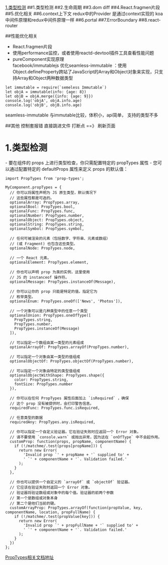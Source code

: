  [1.类型检测](#1)
##1.类型检测 
##2.生命周期
##3.dom diff 
##4.React.fragmen片段
##5.优化相关
##6.context上下文 redux中的Provider 是通过context实现的   koa中间件原理和redux中间件原理一样
##6.portal
##7.ErrorBoundary
##8.react-router


##性能优化相关
- React.fragmen片段
- 使用performance监控，或者使用reactd-devtool插件工具查看性能问题
- pureComponent实现原理  
facebook/immutablejs
优化seamless-immutable ：使用Object.defineProperty跨站了JavaScript的Array和Object对象来实现，只支持Array和Object两种数据类型
```
let immutable = require(`semeless Immutable`)
let objA = immutable(info: {age: 8})
let objB = objA.merge({info: {age: 9}})
console.log('objA', objA.info.age)
console.log('objB', objB.info.age)
```

seamless-immutable 与immutable比较，体积小，api简单， 支持的类型不多


##其他
控制套报错 直接跳进文件 打断点 ==》 刷新页面


<h1 id="1">1.类型检测</h1>
- 要在组件的 props 上进行类型检查，你只需配置特定的 propTypes 属性
- 您可以通过配置特定的 defaultProps 属性来定义 props 的默认值：

```
import PropTypes from 'prop-types';

MyComponent.propTypes = {
  // 你可以将属性声明为 JS 原生类型，默认情况下
  // 这些属性都是可选的。
  optionalArray: PropTypes.array,
  optionalBool: PropTypes.bool,
  optionalFunc: PropTypes.func,
  optionalNumber: PropTypes.number,
  optionalObject: PropTypes.object,
  optionalString: PropTypes.string,
  optionalSymbol: PropTypes.symbol,

  // 任何可被渲染的元素（包括数字、字符串、元素或数组）
  // (或 Fragment) 也包含这些类型。
  optionalNode: PropTypes.node,

  // 一个 React 元素。
  optionalElement: PropTypes.element,

  // 你也可以声明 prop 为类的实例，这里使用
  // JS 的 instanceof 操作符。
  optionalMessage: PropTypes.instanceOf(Message),

  // 你可以让你的 prop 只能是特定的值，指定它为
  // 枚举类型。
  optionalEnum: PropTypes.oneOf(['News', 'Photos']),

  // 一个对象可以是几种类型中的任意一个类型
  optionalUnion: PropTypes.oneOfType([
    PropTypes.string,
    PropTypes.number,
    PropTypes.instanceOf(Message)
  ]),

  // 可以指定一个数组由某一类型的元素组成
  optionalArrayOf: PropTypes.arrayOf(PropTypes.number),

  // 可以指定一个对象由某一类型的值组成
  optionalObjectOf: PropTypes.objectOf(PropTypes.number),

  // 可以指定一个对象由特定的类型值组成
  optionalObjectWithShape: PropTypes.shape({
    color: PropTypes.string,
    fontSize: PropTypes.number
  }),

  // 你可以在任何 PropTypes 属性后面加上 `isRequired` ，确保
  // 这个 prop 没有被提供时，会打印警告信息。
  requiredFunc: PropTypes.func.isRequired,

  // 任意类型的数据
  requiredAny: PropTypes.any.isRequired,

  // 你可以指定一个自定义验证器。它在验证失败时应返回一个 Error 对象。
  // 请不要使用 `console.warn` 或抛出异常，因为这在 `onOfType` 中不会起作用。
  customProp: function(props, propName, componentName) {
    if (!/matchme/.test(props[propName])) {
      return new Error(
        'Invalid prop `' + propName + '` supplied to' +
        ' `' + componentName + '`. Validation failed.'
      );
    }
  },

  // 你也可以提供一个自定义的 `arrayOf` 或 `objectOf` 验证器。
  // 它应该在验证失败时返回一个 Error 对象。
  // 验证器将验证数组或对象中的每个值。验证器的前两个参数
  // 第一个是数组或对象本身
  // 第二个是他们当前的键。
  customArrayProp: PropTypes.arrayOf(function(propValue, key, componentName, location, propFullName) {
    if (!/matchme/.test(propValue[key])) {
      return new Error(
        'Invalid prop `' + propFullName + '` supplied to' +
        ' `' + componentName + '`. Validation failed.'
      );
    }
  })
};
```

[PropTypes相关文档地址](https://reactjs.org/docs/typechecking-with-proptypes.html#proptypes)







